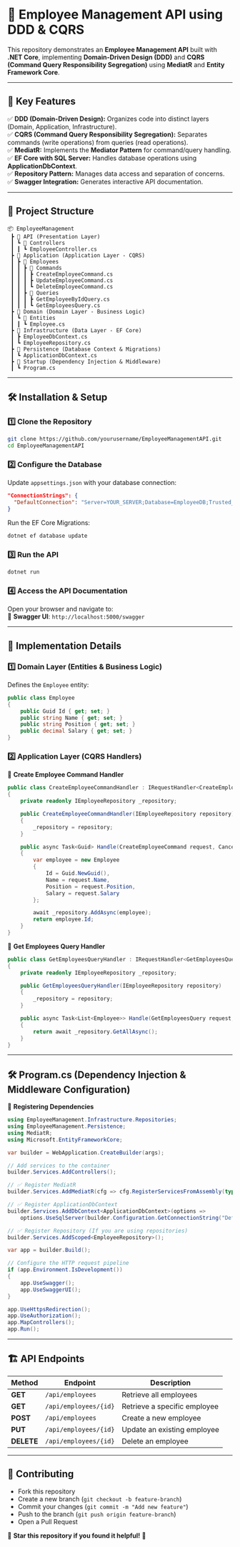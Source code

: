# 🚀 Employee Management API using DDD & CQRS

This repository demonstrates an **Employee Management API** built with **.NET Core**, implementing **Domain-Driven Design (DDD)** and **CQRS (Command Query Responsibility Segregation)** using **MediatR** and **Entity Framework Core**.

---

## 📌 Key Features  

✅ **DDD (Domain-Driven Design):** Organizes code into distinct layers (Domain, Application, Infrastructure).  
✅ **CQRS (Command Query Responsibility Segregation):** Separates commands (write operations) from queries (read operations).  
✅ **MediatR:** Implements the **Mediator Pattern** for command/query handling.  
✅ **EF Core with SQL Server:** Handles database operations using **ApplicationDbContext**.  
✅ **Repository Pattern:** Manages data access and separation of concerns.  
✅ **Swagger Integration:** Generates interactive API documentation.  

---

## 📂 Project Structure  

```
📦 EmployeeManagement  
 ┣ 📂 API (Presentation Layer)  
 ┃ ┗ 📂 Controllers  
 ┃ ┃ ┗ EmployeeController.cs  
 ┣ 📂 Application (Application Layer - CQRS)  
 ┃ ┣ 📂 Employees  
 ┃ ┃ ┣ 📂 Commands  
 ┃ ┃ ┃ ┣ CreateEmployeeCommand.cs  
 ┃ ┃ ┃ ┣ UpdateEmployeeCommand.cs  
 ┃ ┃ ┃ ┗ DeleteEmployeeCommand.cs  
 ┃ ┃ ┣ 📂 Queries  
 ┃ ┃ ┃ ┣ GetEmployeeByIdQuery.cs  
 ┃ ┃ ┃ ┗ GetEmployeesQuery.cs  
 ┣ 📂 Domain (Domain Layer - Business Logic)  
 ┃ ┗ 📂 Entities  
 ┃ ┃ ┗ Employee.cs  
 ┣ 📂 Infrastructure (Data Layer - EF Core)  
 ┃ ┣ EmployeeDbContext.cs  
 ┃ ┗ EmployeeRepository.cs  
 ┣ 📂 Persistence (Database Context & Migrations)  
 ┃ ┗ ApplicationDbContext.cs  
 ┣ 📂 Startup (Dependency Injection & Middleware)  
 ┃ ┗ Program.cs  
```

---

## 🛠 Installation & Setup  

### 1️⃣ Clone the Repository
```sh
git clone https://github.com/yourusername/EmployeeManagementAPI.git
cd EmployeeManagementAPI
```

### 2️⃣ Configure the Database  
Update `appsettings.json` with your database connection:  
```json
"ConnectionStrings": {
  "DefaultConnection": "Server=YOUR_SERVER;Database=EmployeeDB;Trusted_Connection=True;MultipleActiveResultSets=true"
}
```

Run the EF Core Migrations:  
```sh
dotnet ef database update
```

### 3️⃣ Run the API
```sh
dotnet run
```

### 4️⃣ Access the API Documentation  
Open your browser and navigate to:  
📌 **Swagger UI**: `http://localhost:5000/swagger`

---

## 🚀 Implementation Details  

### 1️⃣ Domain Layer (Entities & Business Logic)  
Defines the `Employee` entity:  
```csharp
public class Employee
{
    public Guid Id { get; set; }
    public string Name { get; set; }
    public string Position { get; set; }
    public decimal Salary { get; set; }
}
```

### 2️⃣ Application Layer (CQRS Handlers)  

📌 **Create Employee Command Handler**  
```csharp
public class CreateEmployeeCommandHandler : IRequestHandler<CreateEmployeeCommand, Guid>
{
    private readonly IEmployeeRepository _repository;

    public CreateEmployeeCommandHandler(IEmployeeRepository repository)
    {
        _repository = repository;
    }

    public async Task<Guid> Handle(CreateEmployeeCommand request, CancellationToken cancellationToken)
    {
        var employee = new Employee
        {
            Id = Guid.NewGuid(),
            Name = request.Name,
            Position = request.Position,
            Salary = request.Salary
        };

        await _repository.AddAsync(employee);
        return employee.Id;
    }
}
```

📌 **Get Employees Query Handler**  
```csharp
public class GetEmployeesQueryHandler : IRequestHandler<GetEmployeesQuery, List<Employee>>
{
    private readonly IEmployeeRepository _repository;

    public GetEmployeesQueryHandler(IEmployeeRepository repository)
    {
        _repository = repository;
    }

    public async Task<List<Employee>> Handle(GetEmployeesQuery request, CancellationToken cancellationToken)
    {
        return await _repository.GetAllAsync();
    }
}
```

---

## 🛠 Program.cs (Dependency Injection & Middleware Configuration)  

📌 **Registering Dependencies**  
```csharp
using EmployeeManagement.Infrastructure.Repositories;
using EmployeeManagement.Persistence;
using MediatR;
using Microsoft.EntityFrameworkCore;

var builder = WebApplication.CreateBuilder(args);

// Add services to the container
builder.Services.AddControllers();

// ✅ Register MediatR
builder.Services.AddMediatR(cfg => cfg.RegisterServicesFromAssembly(typeof(EmployeeManagement.Application.Employees.Commands.CreateEmployeeCommand).Assembly));

// ✅ Register ApplicationDbContext
builder.Services.AddDbContext<ApplicationDbContext>(options =>
    options.UseSqlServer(builder.Configuration.GetConnectionString("DefaultConnection")));

// ✅ Register Repository (If you are using repositories)
builder.Services.AddScoped<EmployeeRepository>();

var app = builder.Build();

// Configure the HTTP request pipeline
if (app.Environment.IsDevelopment())
{
    app.UseSwagger();
    app.UseSwaggerUI();
}

app.UseHttpsRedirection();
app.UseAuthorization();
app.MapControllers();
app.Run();
```

---

## 🏗 API Endpoints  

| Method | Endpoint | Description |
|--------|----------|-------------|
| **GET** | `/api/employees` | Retrieve all employees |
| **GET** | `/api/employees/{id}` | Retrieve a specific employee |
| **POST** | `/api/employees` | Create a new employee |
| **PUT** | `/api/employees/{id}` | Update an existing employee |
| **DELETE** | `/api/employees/{id}` | Delete an employee |

---

## 📢 Contributing  
- Fork this repository  
- Create a new branch (`git checkout -b feature-branch`)  
- Commit your changes (`git commit -m "Add new feature"`)  
- Push to the branch (`git push origin feature-branch`)  
- Open a Pull Request  

🌟 **Star this repository if you found it helpful!** 🚀
